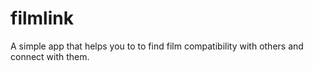 # filmlink
A simple app that helps you to to find film compatibility with others and connect with them.
